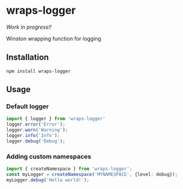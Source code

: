 # wraps-logger
_Work in progress!!_

Winston wrapping function for logging

## Installation
`npm install wraps-logger`

## Usage
### Default logger
```typescript
import { logger } from 'wraps-logger'
logger.error('Error');
logger.warn('Warning');
logger.info('Info');
logger.debug('Debug');
```

### Adding custom namespaces
```typescript
import { createNamespace } from 'wraps-logger';
const myLogger = createNamespace('MYNAMESPACE', {level: debug});
myLogger.debug('Hello world!');
```


